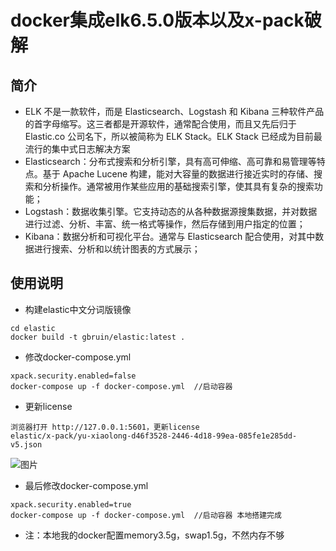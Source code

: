 # docker集成elk6.5.0版本以及x-pack破解
## 简介
- ELK 不是一款软件，而是 Elasticsearch、Logstash 和 Kibana 三种软件产品的首字母缩写。这三者都是开源软件，通常配合使用，而且又先后归于 Elastic.co 公司名下，所以被简称为 ELK Stack。ELK Stack 已经成为目前最流行的集中式日志解决方案
- Elasticsearch：分布式搜索和分析引擎，具有高可伸缩、高可靠和易管理等特点。基于 Apache Lucene 构建，能对大容量的数据进行接近实时的存储、搜索和分析操作。通常被用作某些应用的基础搜索引擎，使其具有复杂的搜索功能；
- Logstash：数据收集引擎。它支持动态的从各种数据源搜集数据，并对数据进行过滤、分析、丰富、统一格式等操作，然后存储到用户指定的位置；
- Kibana：数据分析和可视化平台。通常与 Elasticsearch 配合使用，对其中数据进行搜索、分析和以统计图表的方式展示；
## 使用说明
- 构建elastic中文分词版镜像
```
cd elastic
docker build -t gbruin/elastic:latest .
```
- 修改docker-compose.yml
```
xpack.security.enabled=false
docker-compose up -f docker-compose.yml  //启动容器
```
- 更新license
```
浏览器打开 http://127.0.0.1:5601，更新license
elastic/x-pack/yu-xiaolong-d46f3528-2446-4d18-99ea-085fe1e285dd-v5.json
```
![图片](https://github.com/lanqb-tech/elk.git/blob/master/images/WeChat23052aea4eef98f15e470aee438fcaf6.png)

- 最后修改docker-compose.yml
```
xpack.security.enabled=true
docker-compose up -f docker-compose.yml  //启动容器 本地搭建完成
```

- 注：本地我的docker配置memory3.5g，swap1.5g，不然内存不够
